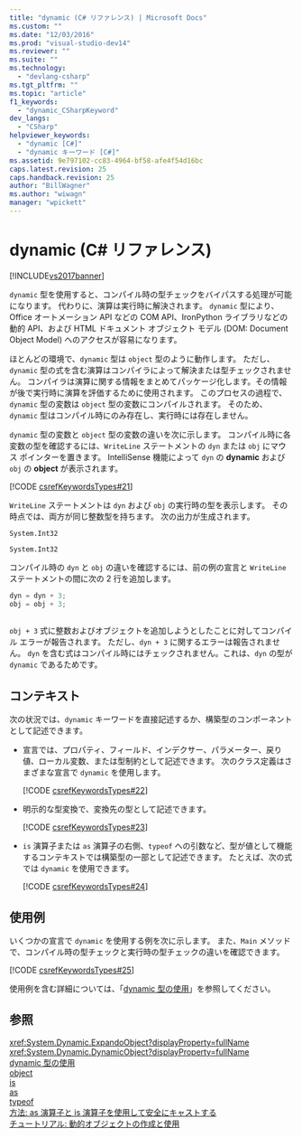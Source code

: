 ```yaml
---
title: "dynamic (C# リファレンス) | Microsoft Docs"
ms.custom: ""
ms.date: "12/03/2016"
ms.prod: "visual-studio-dev14"
ms.reviewer: ""
ms.suite: ""
ms.technology: 
  - "devlang-csharp"
ms.tgt_pltfrm: ""
ms.topic: "article"
f1_keywords: 
  - "dynamic_CSharpKeyword"
dev_langs: 
  - "CSharp"
helpviewer_keywords: 
  - "dynamic [C#]"
  - "dynamic キーワード [C#]"
ms.assetid: 9e797102-cc83-4964-bf58-afe4f54d16bc
caps.latest.revision: 25
caps.handback.revision: 25
author: "BillWagner"
ms.author: "wiwagn"
manager: "wpickett"
---
```

# dynamic (C# リファレンス)
[!INCLUDE[vs2017banner](../../../csharp/includes/vs2017banner.md)]

`dynamic` 型を使用すると、コンパイル時の型チェックをバイパスする処理が可能になります。  代わりに、演算は実行時に解決されます。  `dynamic` 型により、Office オートメーション API などの COM API、IronPython ライブラリなどの動的 API、および HTML ドキュメント オブジェクト モデル \(DOM: Document Object Model\) へのアクセスが容易になります。  
  
 ほとんどの環境で、`dynamic` 型は `object` 型のように動作します。  ただし、`dynamic` 型の式を含む演算はコンパイラによって解決または型チェックされません。  コンパイラは演算に関する情報をまとめてパッケージ化します。その情報が後で実行時に演算を評価するために使用されます。  このプロセスの過程で、`dynamic` 型の変数は `object` 型の変数にコンパイルされます。  そのため、`dynamic` 型はコンパイル時にのみ存在し、実行時には存在しません。  
  
 `dynamic` 型の変数と `object` 型の変数の違いを次に示します。  コンパイル時に各変数の型を確認するには、`WriteLine` ステートメントの `dyn` または `obj` にマウス ポインターを置きます。  IntelliSense 機能によって `dyn` の **dynamic** および `obj` の **object** が表示されます。  
  
 [!CODE [csrefKeywordsTypes#21](../CodeSnippet/VS_Snippets_VBCSharp/csrefKeywordsTypes#21)]  
  
 `WriteLine` ステートメントは `dyn` および `obj` の実行時の型を表示します。  その時点では、両方が同じ整数型を持ちます。  次の出力が生成されます。  
  
 `System.Int32`  
  
 `System.Int32`  
  
 コンパイル時の `dyn` と `obj` の違いを確認するには、前の例の宣言と `WriteLine` ステートメントの間に次の 2 行を追加します。  
  
```c#  
dyn = dyn + 3;  
obj = obj + 3;  
  
```  
  
 `obj + 3` 式に整数およびオブジェクトを追加しようとしたことに対してコンパイル エラーが報告されます。  ただし、`dyn + 3` に関するエラーは報告されません。  `dyn` を含む式はコンパイル時にはチェックされません。これは、`dyn` の型が `dynamic` であるためです。  
  
## コンテキスト  
 次の状況では、`dynamic` キーワードを直接記述するか、構築型のコンポーネントとして記述できます。  
  
-   宣言では、プロパティ、フィールド、インデクサー、パラメーター、戻り値、ローカル変数、または型制約として記述できます。  次のクラス定義はさまざまな宣言で `dynamic` を使用します。  
  
     [!CODE [csrefKeywordsTypes#22](../CodeSnippet/VS_Snippets_VBCSharp/csrefKeywordsTypes#22)]  
  
-   明示的な型変換で、変換先の型として記述できます。  
  
     [!CODE [csrefKeywordsTypes#23](../CodeSnippet/VS_Snippets_VBCSharp/csrefKeywordsTypes#23)]  
  
-   `is` 演算子または `as` 演算子の右側、`typeof` への引数など、型が値として機能するコンテキストでは構築型の一部として記述できます。  たとえば、次の式では `dynamic` を使用できます。  
  
     [!CODE [csrefKeywordsTypes#24](../CodeSnippet/VS_Snippets_VBCSharp/csrefKeywordsTypes#24)]  
  
## 使用例  
 いくつかの宣言で `dynamic` を使用する例を次に示します。  また、`Main` メソッドで、コンパイル時の型チェックと実行時の型チェックの違いを確認できます。  
  
 [!CODE [csrefKeywordsTypes#25](../CodeSnippet/VS_Snippets_VBCSharp/csrefKeywordsTypes#25)]  
  
 使用例を含む詳細については、「[dynamic 型の使用](../../../csharp/programming-guide/types/using-type-dynamic.md)」を参照してください。  
  
## 参照  
 <xref:System.Dynamic.ExpandoObject?displayProperty=fullName>   
 <xref:System.Dynamic.DynamicObject?displayProperty=fullName>   
 [dynamic 型の使用](../../../csharp/programming-guide/types/using-type-dynamic.md)   
 [object](../../../csharp/language-reference/keywords/object.md)   
 [is](../../../csharp/language-reference/keywords/is.md)   
 [as](../../../csharp/language-reference/keywords/as.md)   
 [typeof](../../../csharp/language-reference/keywords/typeof.md)   
 [方法: as 演算子と is 演算子を使用して安全にキャストする](../../../csharp/programming-guide/types/how-to-safely-cast-by-using-as-and-is-operators.md)   
 [チュートリアル: 動的オブジェクトの作成と使用](../../../csharp/programming-guide/types/walkthrough-creating-and-using-dynamic-objects.md)